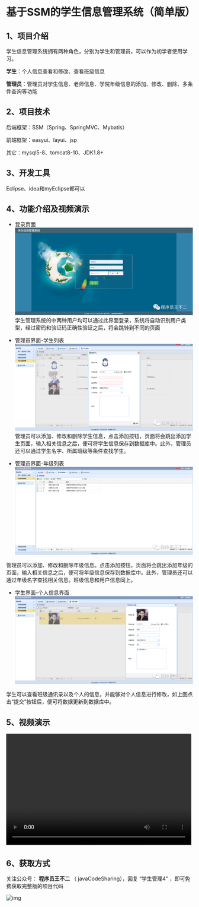 # 基于SSM的学生信息管理系统（简单版）

## 1、项目介绍

学生信息管理系统拥有两种角色，分别为学生和管理员，可以作为初学者使用学习。

**学生**：个人信息查看和修改、查看班级信息

**管理员**：管理员对学生信息、老师信息、学院年级信息的添加、修改、删除、多条件查询等功能

## 2、项目技术

后端框架：SSM（Spring、SpringMVC、Mybatis）

前端框架：easyui、layui、jsp

其它：mysql5-8、tomcat8-10、JDK1.8+

## 3、开发工具

Eclipse、idea和myEclipse都可以

## 4、功能介绍及视频演示

- 登录页面
  ![登录](image/%E7%99%BB%E5%BD%95.png)
  学生管理系统的中两种用户均可以通过此界面登录，系统将自动识别用户类型，经过密码和验证码正确性验证之后，将会跳转到不同的页面

- 管理员界面-学生列表
![管理员界面-学生列表](image/%E7%AE%A1%E7%90%86%E5%91%98%E7%95%8C%E9%9D%A2-%E5%AD%A6%E7%94%9F%E5%88%97%E8%A1%A8.png)
管理员可以添加、修改和删除学生信息，点击添加按钮，页面将会跳出添加学生页面，输入相关信息之后，便可将学生信息保存到数据库中。此外，管理员还可以通过学生名字、所属班级等条件查找学生。

- 管理员界面-年级列表
![管理员界面-年级列表](image/%E7%AE%A1%E7%90%86%E5%91%98%E7%95%8C%E9%9D%A2-%E5%B9%B4%E7%BA%A7%E5%88%97%E8%A1%A8.png)

管理员可以添加、修改和删除年级信息。点击添加按钮，页面将会跳出添加年级的页面，输入相关信息之后，便可将年级信息保存到数据库中。此外，管理员还可以通过年级名字查找相关信息。班级信息和用户信息同上。

- 学生界面-个人信息界面
![学生界面-个人信息界面](image/%E5%AD%A6%E7%94%9F%E7%95%8C%E9%9D%A2-%E4%B8%AA%E4%BA%BA%E4%BF%A1%E6%81%AF%E7%95%8C%E9%9D%A2.png)

学生可以查看班级通讯录以及个人的信息，并能够对个人信息进行修改，如上图点击“提交”按钮后，便可将数据更新到数据库中。

## 5、视频演示

<video src="https://gitee.com/buer_wang/student-management-system-ssm/blob/master/%E5%AD%A6%E7%94%9F%E7%AE%A1%E7%90%86%E7%B3%BB%E7%BB%9F%E8%A7%86%E9%A2%91%E6%BC%94%E7%A4%BA.mp4" controls="controls" width="500" height="300">您的浏览器不支持播放该视频！</video>

## 6、获取方式

关注公众号： **程序员王不二** （ javaCodeSharing），回复 “学生管理4” ，即可免费获取完整版的项目代码

![img](https://img-blog.csdnimg.cn/7b5e4835dd0248459447658ca28d2ff0.png#pic_center)

